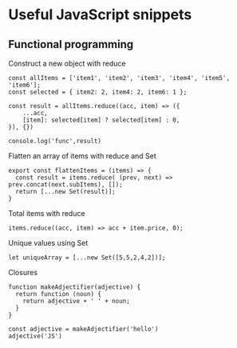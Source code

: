 # Useful JavaScript snippets

## Functional programming

Construct a new object with reduce

```
const allItems = ['item1', 'item2', 'item3', 'item4', 'item5', 'item6'];
const selected = { item2: 2, item4: 2, item6: 1 };

const result = allItems.reduce((acc, item) => ({
	...acc,
	[item]: selected[item] ? selected[item] : 0,
}), {})

console.log('func',result)
```

Flatten an array of items with reduce and Set

```
export const flattenItems = (items) => {
  const result = items.reduce( (prev, next) => prev.concat(next.subItems), []);
  return [...new Set(result)];
}
```

Total items with reduce

```
items.reduce((acc, item) => acc + item.price, 0);
```

Unique values using Set

```
let uniqueArray = [...new Set([5,5,2,4,2])];
```

Closures
```
function makeAdjectifier(adjective) {
  return function (noun) {
    return adjective + ' ' + noun;
  }
}

const adjective = makeAdjectifier('hello')
adjective('JS')
```
